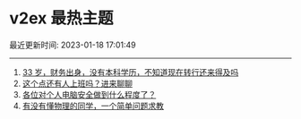 # v2ex 最热主题

最近更新时间: 2023-01-18 17:01:49

--- 
1. [33 岁，财务出身，没有本科学历，不知道现在转行还来得及吗](https://www.v2ex.com/t/909629) 
2. [这个点还有人上班吗？进来聊聊](https://www.v2ex.com/t/909639) 
3. [各位对个人电脑安全做到什么程度了？](https://www.v2ex.com/t/909634) 
4. [有没有懂物理的同学，一个简单问题求教](https://www.v2ex.com/t/909687) 
